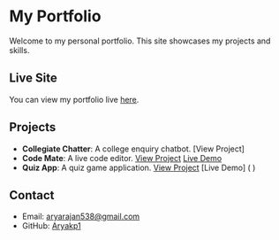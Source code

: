 # My Portfolio

Welcome to my personal portfolio. This site showcases my projects and skills.

## Live Site

You can view my portfolio live [here](https://aryakp1.github.io/portfolioArya/   ).

## Projects

- **Collegiate Chatter**: A college enquiry chatbot. [View Project]
- **Code Mate**: A live code editor. [View Project](https://github.com/Aryakp1/liveCodeMate.git) [Live Demo](https://aryakp1.github.io/liveCodeMate/)
- **Quiz App**: A quiz game application. [View Project](https://github.com/Aryakp1/QuizApp.git) [Live Demo] ( )

## Contact

- Email: [aryarajan538@gmail.com](mailto:aryarajan538@gmail.com)
- GitHub: [Aryakp1](https://github.com/Aryakp1)
